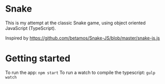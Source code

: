 # Snake
This is my attempt at the classic Snake game, using object oriented JavaScript (TypeScript).

Inspired by https://github.com/betamos/Snake-JS/blob/master/snake-js.js

# Getting started
To run the app: `npm start`
To run a watch to compile the typescript: `gulp watch`

